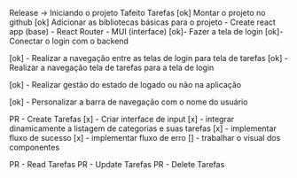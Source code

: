 Release -> Iniciando o projeto Tafeito
Tarefas
[ok] Montar o projeto no github
[ok] Adicionar as bibliotecas básicas para o projeto
    - Create react app (base)
    - React Router
    - MUI (interface)
[ok]- Fazer a tela de login
[ok]- Conectar o login com o backend


[ok] - Realizar a navegação entre as telas de login para tela de tarefas
[ok] - Realizar a navegação tela de tarefas para a tela de login

[ok] - Realizar gestão do estado de logado ou não na aplicação

[ok] - Personalizar a barra de navegação com o nome do usuário


PR - Create Tarefas
[x] - Criar interface de input
[x] - integrar dinamicamente a listagem de categorias e suas tarefas
[x] - implementar fluxo de  sucesso
[x] - implementar fluxo de erro
[] - trabalhar o visual dos componentes

PR - Read Tarefas
PR - Update Tarefas
PR - Delete Tarefas
